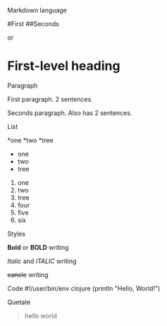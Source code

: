 Markdown language

#First
##Seconds

or

First-level heading
==================

Paragraph

First paragraph. 2 sentences.

Seconds paragraph. Also has
2 sentences.

List

*one
*two
*tree

- one
- two
- tree


1. one 
2. two
4. tree
6. four
3. five
5. six

Styles

**Bold** or __BOLD__ writing

*Italic* and _ITALIC_ writing

~~cancle~~ writing

Code
#!/user/bin/env clojure
	(println "Hello, World!")

Quetate

>hello
>world

